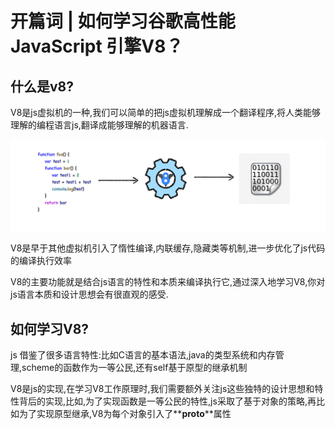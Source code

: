 # 开篇词 | 如何学习谷歌高性能 JavaScript 引擎V8？


## 什么是v8?

V8是js虚拟机的一种,我们可以简单的把js虚拟机理解成一个翻译程序,将人类能够理解的编程语言js,翻译成能够理解的机器语言.

![ 执行 ](images/00/1.png)

V8是早于其他虚拟机引入了惰性编译,内联缓存,隐藏类等机制,进一步优化了js代码的编译执行效率

V8的主要功能就是结合js语言的特性和本质来编译执行它,通过深入地学习V8,你对js语言本质和设计思想会有很直观的感受.

## 如何学习V8?

js 借鉴了很多语言特性:比如C语言的基本语法,java的类型系统和内存管理,scheme的函数作为一等公民,还有self基于原型的继承机制

V8是js的实现,在学习V8工作原理时,我们需要额外关注js这些独特的设计思想和特性背后的实现,比如,为了实现函数是一等公民的特性,js采取了基于对象的策略,再比如为了实现原型继承,V8为每个对象引入了**__proto__**属性


